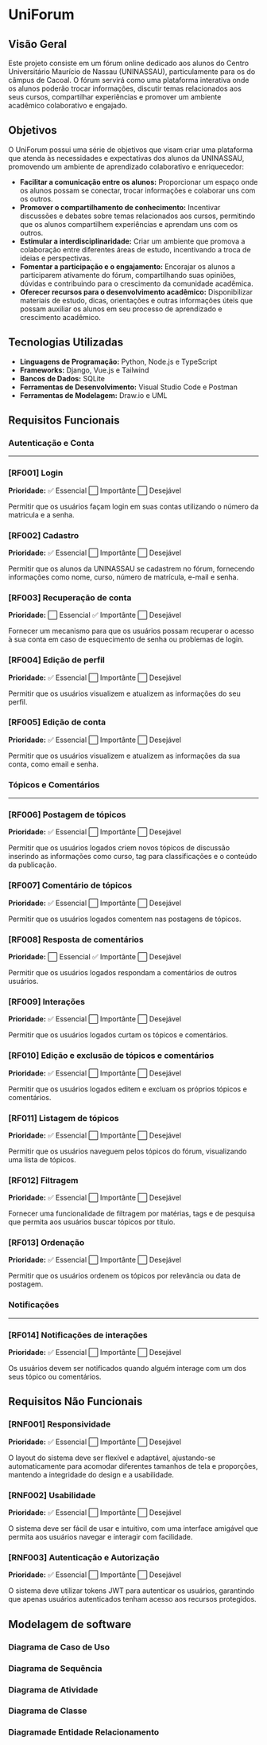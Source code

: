 # UniForum

## Visão Geral

Este projeto consiste em um fórum online dedicado aos alunos do Centro Universitário Maurício de Nassau (UNINASSAU), particulamente para os do câmpus de Cacoal. O fórum servirá como uma plataforma interativa onde os alunos poderão trocar informações, discutir temas relacionados aos seus cursos, compartilhar experiências e promover um ambiente acadêmico colaborativo e engajado.

## Objetivos

O UniForum possui uma série de objetivos que visam criar uma plataforma que atenda às necessidades e expectativas dos alunos da UNINASSAU, promovendo um ambiente de aprendizado colaborativo e enriquecedor:

- **Facilitar a comunicação entre os alunos:** Proporcionar um espaço onde os alunos possam se conectar, trocar informações e colaborar uns com os outros.
- **Promover o compartilhamento de conhecimento:** Incentivar discussões e debates sobre temas relacionados aos cursos, permitindo que os alunos compartilhem experiências e aprendam uns com os outros.
- **Estimular a interdisciplinaridade:** Criar um ambiente que promova a colaboração entre diferentes áreas de estudo, incentivando a troca de ideias e perspectivas.
- **Fomentar a participação e o engajamento:** Encorajar os alunos a participarem ativamente do fórum, compartilhando suas opiniões, dúvidas e contribuindo para o crescimento da comunidade acadêmica.
- **Oferecer recursos para o desenvolvimento acadêmico:** Disponibilizar materiais de estudo, dicas, orientações e outras informações úteis que possam auxiliar os alunos em seu processo de aprendizado e crescimento acadêmico.

## Tecnologias Utilizadas

- **Linguagens de Programação:** Python, Node.js e TypeScript
- **Frameworks:** Django, Vue.js e Tailwind
- **Bancos de Dados:** SQLite
- **Ferramentas de Desenvolvimento:** Visual Studio Code e Postman
- **Ferramentas de Modelagem:** Draw.io e UML

## Requisitos Funcionais

### **Autenticação e Conta**

---

### [RF001] Login

**Prioridade:** ✅ Essencial ⬜ Importânte ⬜ Desejável

Permitir que os usuários façam login em suas contas utilizando o número da matricula e a senha.

### [RF002] Cadastro

**Prioridade:** ✅ Essencial ⬜ Importânte ⬜ Desejável

Permitir que os alunos da UNINASSAU se cadastrem no fórum, fornecendo informações como nome, curso, número de matrícula, e-mail e senha.

### [RF003] Recuperação de conta

**Prioridade:** ⬜ Essencial ✅ Importânte ⬜ Desejável

Fornecer um mecanismo para que os usuários possam recuperar o acesso à sua conta em caso de esquecimento de senha ou problemas de login.

### [RF004] Edição de perfil

**Prioridade:** ✅ Essencial ⬜ Importânte ⬜ Desejável

Permitir que os usuários visualizem e atualizem as informações do seu perfil.

### [RF005] Edição de conta

**Prioridade:** ✅ Essencial ⬜ Importânte ⬜ Desejável

Permitir que os usuários visualizem e atualizem as informações da sua conta, como email e senha.

### Tópicos e Comentários

---

### [RF006] Postagem de tópicos

**Prioridade:** ✅ Essencial ⬜ Importânte ⬜ Desejável

Permitir que os usuários logados criem novos tópicos de discussão inserindo as informações como curso, tag para classificações e o conteúdo da publicação.

### [RF007] Comentário de tópicos

**Prioridade:** ✅ Essencial ⬜ Importânte ⬜ Desejável

Permitir que os usuários logados comentem nas postagens de tópicos.

### [RF008] Resposta de comentários

**Prioridade:** ⬜ Essencial ✅ Importânte ⬜ Desejável

Permitir que os usuários logados respondam a comentários de outros usuários.

### [RF009] Interações

**Prioridade:** ✅ Essencial ⬜ Importânte ⬜ Desejável

Permitir que os usuários logados curtam os tópicos e comentários.

### [RF010] Edição e exclusão de tópicos e comentários

**Prioridade:** ✅ Essencial ⬜ Importânte ⬜ Desejável

Permitir que os usuários logados editem e excluam os próprios tópicos e comentários.

### [RF011] Listagem de tópicos

**Prioridade:** ✅ Essencial ⬜ Importânte ⬜ Desejável

Permitir que os usuários naveguem pelos tópicos do fórum, visualizando uma lista de tópicos.

### [RF012] Filtragem

**Prioridade:** ✅ Essencial ⬜ Importânte ⬜ Desejável

Fornecer uma funcionalidade de filtragem por matérias, tags e de pesquisa que permita aos usuários buscar tópicos por título.

### [RF013] Ordenação

**Prioridade:** ✅ Essencial ⬜ Importânte ⬜ Desejável

Permitir que os usuários ordenem os tópicos por relevância ou data de postagem.

### **Notificações**

---

### [RF014] Notificações de interações

**Prioridade:** ✅ Essencial ⬜ Importânte ⬜ Desejável

Os usuários devem ser notificados quando alguém interage com um dos seus tópico ou comentários.

## Requisitos Não Funcionais

### [RNF001] Responsividade

**Prioridade:** ✅ Essencial ⬜ Importânte ⬜ Desejável

O layout do sistema deve ser flexível e adaptável, ajustando-se automaticamente para acomodar diferentes tamanhos de tela e proporções, mantendo a integridade do design e a usabilidade.

### [RNF002] Usabilidade

**Prioridade:** ✅ Essencial ⬜ Importânte ⬜ Desejável

O sistema deve ser fácil de usar e intuitivo, com uma interface amigável que permita aos usuários navegar e interagir com facilidade.

### [RNF003] Autenticação e Autorização

**Prioridade:** ✅ Essencial ⬜ Importânte ⬜ Desejável

O sistema deve utilizar tokens JWT para autenticar os usuários, garantindo que apenas usuários autenticados tenham acesso aos recursos protegidos.

## Modelagem de software

### Diagrama de Caso de Uso

### Diagrama de Sequência

### Diagrama de Atividade

### Diagrama de Classe

### Diagramade Entidade Relacionamento

